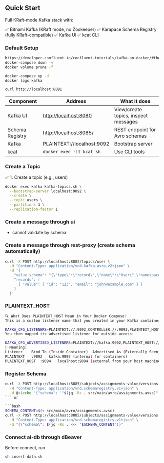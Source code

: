 ## Quick Start
Full KRaft-mode Kafka stack with:

✅ Bitnami Kafka (KRaft mode, no Zookeeper)
✅ Karapace Schema Registry (fully KRaft-compatible)
✅ Kafka UI
✅ kcat CLI

### Default Setup
```bash
https://developer.confluent.io/confluent-tutorials/kafka-on-docker/#the-docker-compose-file
docker-compose down -v
docker volume prune -f

docker-compose up -d
docker logs kafka

curl http://localhost:8081
```


| Component       | Address                                        | What it does                         |
| --------------- | ---------------------------------------------- | ------------------------------------ |
| Kafka UI        | [http://localhost:8080](http://localhost:8080) | View/create topics, inspect messages |
| Schema Registry | [http://localhost:8085/](http://localhost:8085/) | REST endpoint for Avro schemas       |
| Kafka           | PLAINTEXT://localhost:9092                     | Bootstrap server                     |
| kcat            | `docker exec -it kcat sh`                      | Use CLI tools                        |


### Create a Topic
✅ 1. Create a topic (e.g., users)
```bash
docker exec kafka kafka-topics.sh \
  --bootstrap-server localhost:9092 \
  --create \
  --topic users \
  --partitions 1 \
  --replication-factor 1
```


### Create a message through ui
- cannot validate by schema

### Create a message through rest-proxy (create schema automatically)
```bash
curl -X POST http://localhost:8082/topics/user \
  -H "Content-Type: application/vnd.kafka.avro.v2+json" \
  -d '{
    "value_schema": "{\"type\":\"record\",\"name\":\"User\",\"namespace\":\"com.example\",\"fields\":[{\"name\":\"id\",\"type\":\"string\"},{\"name\":\"email\",\"type\":\"string\"}]}",
    "records": [
      { "value": { "id": "123", "email": "john@example.com" } }
    ]
  }'
```

### PLAINTEXT_HOST
```bash
🔍 What Does PLAINTEXT_HOST Mean in Your Docker Compose?
This is a custom listener name that you created in your Kafka container:

KAFKA_CFG_LISTENERS=PLAINTEXT://:9092,CONTROLLER://:9093,PLAINTEXT_HOST://:9094
You then mapped its advertised listener for outside access:

KAFKA_CFG_ADVERTISED_LISTENERS=PLAINTEXT://kafka:9092,PLAINTEXT_HOST://localhost:9094
🔑 Meaning:
Listener	Bind To (Inside Container)	Advertised As (Externally Seen)
PLAINTEXT	:9092	kafka:9092 (internal for containers)
PLAINTEXT_HOST	:9094	localhost:9094 (external from your host machine)
```

### Register Schema
```bash
curl -X POST http://localhost:8085/subjects/assignments-value/versions \
  -H "Content-Type: application/vnd.schemaregistry.v1+json" \
  -d @<(echo '{"schema": '"$(jq -Rs . src/main/avro/assignments.avsc)"'}')
``` or

```bash
SCHEMA_CONTENT=$(< src/main/avro/assignments.avsc)
curl -X POST http://localhost:8085/subjects/assignments-value/versions \
  -H "Content-Type: application/vnd.schemaregistry.v1+json" \
  -d "{\"schema\": $(jq -Rs . <<< "$SCHEMA_CONTENT")}"
```

### Connect ai-db through dBeaver
Before connect, run
```bash
sh insert-data.sh
```